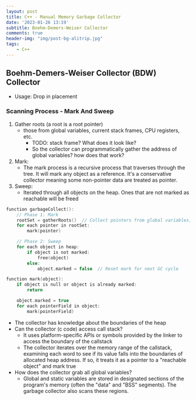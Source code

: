 ```yaml
---
layout: post
title: C++ - Manual Memory Garbage Collector
date: '2023-01-26 13:19'
subtitle: Boehm-Demers-Weiser Collector
comments: true
header-img: "img/post-bg-alitrip.jpg"
tags:
    - C++
---
```


## Boehm-Demers-Weiser Collector (BDW) Collector

- Usage: Drop in placement

### Scanning Process - Mark And Sweep

1. Gather roots (a root is a root pointer)
    - those from global variables, current stack frames, CPU registers, etc.
        - TODO: stack frame? What does it look like?
        - So the collector can programmatically gather the address of global variables? how does that work? 
2. Mark: 
    - The mark process is a recursive process that traverses through the tree. It will mark any object as a reference. It's a conservative collector meaning some non-pointer data are treated as pointer. 
3. Sweep:
    - Iterated through all objects on the heap. Ones that are not marked as reachable will be freed 

```c
function garbageCollect():
    // Phase 1: Mark
    rootSet = gatherRoots()  // Collect pointers from global variables, stacks, registers, etc.
    for each pointer in rootSet:
        mark(pointer)

    // Phase 2: Sweep
    for each object in heap:
        if object is not marked:
            free(object)
        else:
            object.marked = false  // Reset mark for next GC cycle

function mark(object):
    if object is null or object is already marked:
        return

    object.marked = true
    for each pointerField in object:
        mark(pointerField)
```
- The collector has knowledge about the boundaries of the heap
- Can the collector (c code) access call stack? 
    - It uses platform-specific APIs or symbols provided by the linker to access the boundary of the callstack
    - The collector iterates over the memory range of the callstack, examining each word to see if its value falls into the boundaries of allocated heap address. If so, it treats it as a pointer to a "reachable object" and mark true
- How does the collector grab all global variables?
    - Global and static variables are stored in designated sections of the program's memory (often the "data" and "BSS" segments). The garbage collector also scans these regions.
